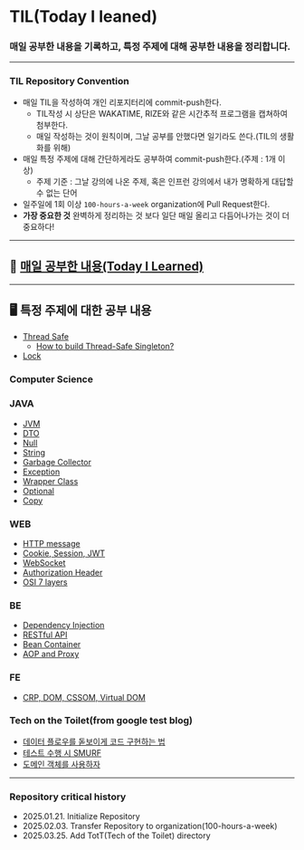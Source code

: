 # TIL(Today I leaned)
### 매일 공부한 내용을 기록하고, 특정 주제에 대해 공부한 내용을 정리합니다.

---
### TIL Repository Convention
- 매일 TIL을 작성하여 개인 리포지터리에 commit-push한다.
  - TIL작성 시 상단은 WAKATIME, RIZE와 같은 시간추적 프로그램을 캡쳐하여 첨부한다.
  - 매일 작성하는 것이 원칙이며, 그날 공부를 안했다면 일기라도 쓴다.(TIL의 생활화를 위해)
- 매일 특정 주제에 대해 간단하게라도 공부하여 commit-push한다.(주제 : 1개 이상)
  - 주제 기준 : 그날 강의에 나온 주제, 혹은 인프런 강의에서 내가 명확하게 대답할 수 없는 단어
- 일주일에 1회 이상 ```100-hours-a-week``` organization에 Pull Request한다.
- **가장 중요한 것** 완벽하게 정리하는 것 보다 일단 매일 올리고 다듬어나가는 것이 더 중요하다!

---------------------------
## 🔗 [매일 공부한 내용(Today I Learned)](TIL_sortbyDate)

---------------------------
## 🖥 특정 주제에 대한 공부 내용
* [Thread Safe](TIL_sortbyContents/Thread_safe.md)
  * [How to build Thread-Safe Singleton?](TIL_sortbyContents/Thread_Safe_Singleton.md)
* [Lock](TIL_sortbyContents/Lock.md)

### Computer Science

### JAVA
* [JVM](TIL_sortbyContents/JVM.md)
* [DTO](TIL_sortbyContents/DTO.md)
* [Null](TIL_sortbyContents/Null.md)
* [String](TIL_sortbyContents/String.md)
* [Garbage Collector](TIL_sortbyContents/Garbage_Collector.md)
* [Exception](TIL_sortbyContents/Exception.md)
* [Wrapper Class](TIL_sortbyContents/Wrapper_Class.md)
* [Optional](TIL_sortbyContents/Optional.md)
* [Copy](TIL_sortbyContents/Copy.md)

### WEB
* [HTTP message](TIL_sortbyContents/HTTP_Message.md)
* [Cookie, Session, JWT](TIL_sortbyContents/Cookie_Session_JWT.md)
* [WebSocket](TIL_sortbyContents/Websocket.md)
* [Authorization Header](TIL_sortbyContents/HTTP_Authorization_Header.md)
* [OSI 7 layers](TIL_sortbyContents/OSI_7layers.md)

### BE
* [Dependency Injection](TIL_sortbyContents/Dependency_Injection.md)
* [RESTful API](TIL_sortbyContents/RESTful_API.md)
* [Bean Container](TIL_sortbyContents/Bean_Container.md)
* [AOP and Proxy](TIL_sortbyContents/AOP_and_Proxy.md)

### FE
* [CRP, DOM, CSSOM, Virtual DOM](TIL_sortbyContents/CRP_and_Virtual_DOM.md)

### Tech on the Toilet(from google test blog)
* [데이터 플로우를 돋보이게 코드 구현하는 법](TIL_sortbyContents/Tech_on_the_Toilet/Arrange_Your_Code_to_Communicate_Data_Flow.md)
* [테스트 수행 시 SMURF](TIL_sortbyContents/Tech_on_the_Toilet/SMURF_Beyond_the_Test_Pyramid.md)
* [도메인 객체를 사용하자](TIL_sortbyContents/Tech_on_the_Toilet/Write_Change-Resilient_Code_With_Domain_Objects.md)

---
### Repository critical history
- 2025.01.21. Initialize Repository
- 2025.02.03. Transfer Repository to organization(100-hours-a-week)
- 2025.03.25. Add TotT(Tech of the Toilet) directory